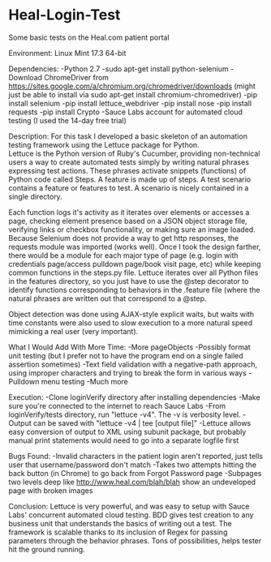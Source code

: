 # Heal-Login-Test
Some basic tests on the Heal.com patient portal

Environment:  Linux Mint 17.3 64-bit

Dependencies:
  -Python 2.7
  -sudo apt-get install python-selenium
  -Download ChromeDriver from https://sites.google.com/a/chromium.org/chromedriver/downloads
  (might just be able to install via sudo apt-get install chromium-chromedriver)
  -pip install selenium
  -pip install lettuce_webdriver
  -pip install nose
  -pip install requests
  -pip install Crypto
  -Sauce Labs account for automated cloud testing (I used the 14-day free trial)
  
Description:
  For this task I developed a basic skeleton of an automation testing framework using the Lettuce package for Python.   
  Lettuce is the Python version of Ruby's Cucumber, providing non-technical users a way to create automated tests simply by     writing natural phrases expressing test actions.  These phrases activate snippets (functions) of Python code called Steps.   A feature is made up of steps.  A test scenario contains a feature or features to test.  A scenario is nicely contained in   a single directory.
  
  Each function logs it's activity as it iterates over elements or accesses a page, checking element presence based on a JSON   object storage file, verifying links or checkbox functionality, or making sure an image loaded.  Because Selenium does not   provide a way to get http responses, the requests module was imported (works well).  Once I took the design farther, there   would be a module for each major type of page (e.g. login with credentials page/access pulldown page/book visit page, etc)   while keeping common functions in the steps.py file.  Lettuce iterates over all Python files in the features directory, so   you just have to use the @step decorator to identify functions corresponding to behaviors in the .feature file (where the     natural phrases are written out that correspond to a @step.
  
  Object detection was done using AJAX-style explicit waits, but waits with time constants were also used to slow execution     to a more natural speed mimicking a real user (very important).
  
What I Would Add With More Time:
  -More pageObjects
  -Possibly format unit testing (but I prefer not to have the program end on a single failed assertion sometimes)
  -Text field validation with a negative-path approach, using improper characters and trying to break the form in various        ways
  -Pulldown menu testing
  -Much more

Execution:
  -Clone loginVerify directory after installing dependencies
  -Make sure you're connected to the internet to reach Sauce Labs
  -From loginVerify/tests directory, run "lettuce -v4".  The -v is verbosity level.
  -Output can be saved with "lettuce -v4 | tee [output file]"
  -Lettuce allows easy conversion of output to XML using subunit package, but probably manual print statements would need to    go into a separate logfile first
  
Bugs Found:
  -Invalid characters in the patient login aren't reported, just tells user that username/password don't match
  -Takes two attempts hitting the back button (in Chrome) to go back from Forgot Password page
  -Subpages two levels deep like http://www.heal.com/blah/blah show an undeveloped page with broken images
  
Conclusion:
  Lettuce is very powerful, and was easy to setup with Sauce Labs' concurrent automated cloud testing.  BDD gives test         creation to any business unit that understands the basics of writing out a test.  The framework is scalable thanks to its     inclusion of Regex for passing parameters through the behavior phrases.  Tons of possibilities, helps tester hit the ground   running.
